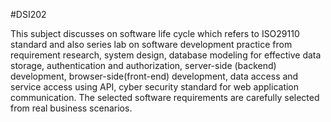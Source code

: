 #DSI202

This subject discusses on software life cycle which refers to ISO29110 standard and also
series lab on software development practice from requirement research, system design, database
modeling for effective data storage, authentication and authorization, server-side (backend)
development, browser-side(front-end) development, data access and service access using API, cyber
security standard for web application communication. The selected software requirements are
carefully selected from real business scenarios.
